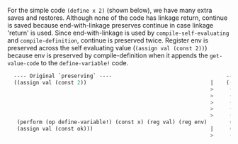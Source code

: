 For the simple code `(define x 2)` (shown below), we have many extra saves and
restores.  Although none of the code has linkage return, continue is saved
because end-with-linkage preserves continue in case linkage 'return' is used.
Since end-with-linkage is used by `compile-self-evaluating` and
`compile-definition`, continue is preserved twice. Register env is preserved
across the self evaluating value (`(assign val (const 2))`) because env is
preserved by compile-definition when it appends the `get-value-code` to the 
`define-variable!` code.




```lisp
  ---- Original `preserving` ----                                    ---- Always-preserve preserving ----
  ((assign val (const 2))                                       |    ((save continue)
                                                                >     (save env)
                                                                >     (save continue)
                                                                >     (assign val (const 2))
                                                                >     (restore continue)
                                                                >     (restore env)
   (perform (op define-variable!) (const x) (reg val) (reg env)       (perform (op define-variable!) (const x) (reg val) (reg env)
   (assign val (const ok)))                                     |     (assign val (const ok))
                                                                >     (restore continue))
```
